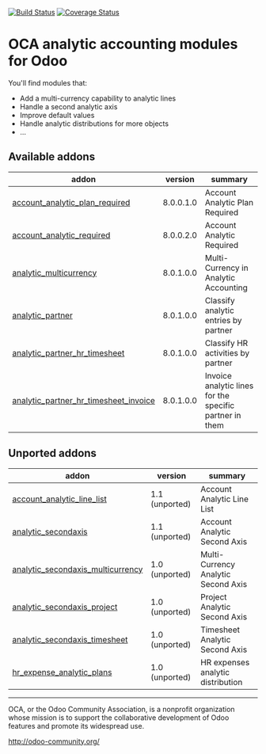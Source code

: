 [![Build Status](https://travis-ci.org/OCA/account-analytic.svg?branch=8.0)](https://travis-ci.org/OCA/account-analytic)
[![Coverage Status](https://coveralls.io/repos/OCA/account-analytic/badge.png?branch=8.0)](https://coveralls.io/r/OCA/account-analytic?branch=8.0)

OCA analytic accounting modules for Odoo
========================================

You'll find modules that:

 - Add a multi-currency capability to analytic lines
 - Handle a second analytic axis
 - Improve default values
 - Handle analytic distributions for more objects
 - ...

[//]: # (addons)
Available addons
----------------
addon | version | summary
--- | --- | ---
[account_analytic_plan_required](account_analytic_plan_required/) | 8.0.0.1.0 | Account Analytic Plan Required
[account_analytic_required](account_analytic_required/) | 8.0.0.2.0 | Account Analytic Required
[analytic_multicurrency](analytic_multicurrency/) | 8.0.1.0.0 | Multi-Currency in Analytic Accounting
[analytic_partner](analytic_partner/) | 8.0.1.0.0 | Classify analytic entries by partner
[analytic_partner_hr_timesheet](analytic_partner_hr_timesheet/) | 8.0.1.0.0 | Classify HR activities by partner
[analytic_partner_hr_timesheet_invoice](analytic_partner_hr_timesheet_invoice/) | 8.0.1.0.0 | Invoice analytic lines for the specific partner in them

Unported addons
---------------
addon | version | summary
--- | --- | ---
[account_analytic_line_list](account_analytic_line_list/) | 1.1 (unported) | Account Analytic Line List
[analytic_secondaxis](analytic_secondaxis/) | 1.1 (unported) | Account Analytic Second Axis
[analytic_secondaxis_multicurrency](analytic_secondaxis_multicurrency/) | 1.0 (unported) | Multi-Currency Analytic Second Axis
[analytic_secondaxis_project](analytic_secondaxis_project/) | 1.0 (unported) | Project Analytic Second Axis
[analytic_secondaxis_timesheet](analytic_secondaxis_timesheet/) | 1.0 (unported) | Timesheet Analytic Second Axis
[hr_expense_analytic_plans](hr_expense_analytic_plans/) | 1.0 (unported) | HR expenses analytic distribution

[//]: # (end addons)

----

OCA, or the Odoo Community Association, is a nonprofit organization whose 
mission is to support the collaborative development of Odoo features and 
promote its widespread use.

http://odoo-community.org/
